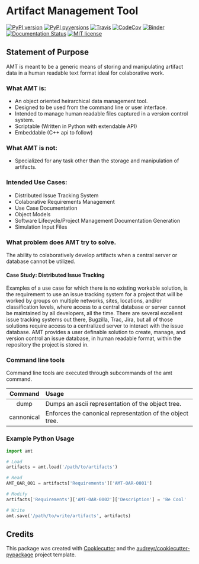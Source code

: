 # Artifact Management Tool

[![PyPI version](https://img.shields.io/pypi/v/amtool.svg)](https://pypi.python.org/pypi/amtool/)
[![PyPI pyversions](https://img.shields.io/pypi/pyversions/amtool.svg)](https://pypi.python.org/pypi/amtool/)
[![Travis](https://api.travis-ci.org/bellockk/amtool.svg?branch=master)](https://travis-ci.org/bellockk/amtool/)
[![CodeCov](https://codecov.io/gh/bellockk/amtool/branch/master/graph/badge.svg)](https://codecov.io/gh/bellockk/amtool)
[![Binder](https://mybinder.org/badge_logo.svg)](https://mybinder.org/v2/gh/bellockk/amtool/master)
[![Documentation Status](https://readthedocs.org/projects/amtool/badge/?version=latest)](http://amtool.readthedocs.io/?badge=latest)
[![MIT license](https://img.shields.io/badge/License-MIT-blue.svg)](https://lbesson.mit-license.org/)

Statement of Purpose
--------------------

AMT is meant to be a generic means of storing and manipulating artifact data in a human readable text format ideal for colaborative work.

### What AMT is:
* An object oriented heirarchical data management tool.
* Designed to be used from the command line or user interface.
* Intended to manage human readable files captured in a version control system.
* Scriptable (Written in Python with extendable API)
* Embeddable (C++ api to follow)

### What AMT is not:
* Specialized for any task other than the storage and manipulation of artifacts.

### Intended Use Cases:
* Distributed Issue Tracking System
* Colaborative Requirements Management
* Use Case Documentation
* Object Models
* Software Lifecycle/Project Management Documentation Generation
* Simulation Input Files

### What problem does AMT try to solve.
The ability to colaboratively develop artifacts when a central server or database cannot be utilized.

#### Case Study: Distributed Issue Tracking
Examples of a use case for which there is no existing workable solution, is the requirement to use an issue tracking system for a project that will be worked by groups on multiple networks, sites, locations, and/or classification levels, where access to a central database or server cannot be maintained by all developers, all the time.  There are several excellent issue tracking systems out there, Bugzilla, Trac, Jira, but all of those solutions require access to a centralized server to interact with the issue database.  AMT provides a user definable solution to create, manage, and version control an issue database, in human readable format, within the repository the project is stored in.

### Command line tools
Command line tools are executed through subcommands of the amt command.

| Command    | Usage                                                              |
|:----------:|:-------------------------------------------------------------------|
| dump       | Dumps an ascii representation of the object tree.                  |
| cannonical | Enforces the canonical representation of the object tree.          |

### Example Python Usage
```python
import amt

# Load
artifacts = amt.load('/path/to/artifacts')

# Read
AMT_OAR_001 = artifacts['Requirements']['AMT-OAR-0001']

# Modify
artifacts['Requirements']['AMT-OAR-0002']['Description'] = 'Be Cool'

# Write
amt.save('/path/to/write/artifacts', artifacts)
```


## Credits

This package was created with [Cookiecutter](https://github.com/audreyr/cookiecutter) and the [audreyr/cookiecutter-pypackage](https://github.com/audreyr/cookiecutter-pypackage) project template.
